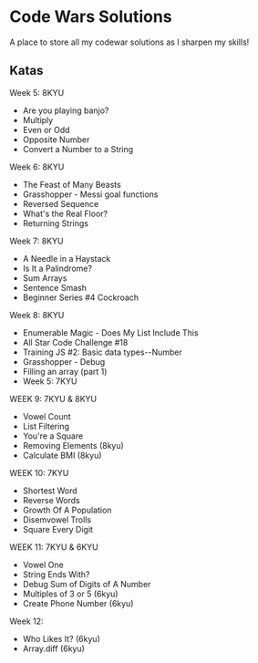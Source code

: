 # Code Wars Solutions

A place to store all my codewar solutions as I sharpen my skills!

## Katas

Week 5: 8KYU

- Are you playing banjo?
- Multiply
- Even or Odd
- Opposite Number
- Convert a Number to a String

Week 6:  8KYU

- The Feast of Many Beasts
- Grasshopper -  Messi goal functions
- Reversed Sequence
- What's the Real Floor?
- Returning Strings


Week 7:  8KYU

- A Needle in a Haystack
- Is It a Palindrome?
- Sum Arrays
- Sentence Smash
- Beginner Series #4 Cockroach

Week 8: 8KYU

- Enumerable Magic - Does My List Include This
- All Star Code Challenge #18
- Training JS #2: Basic data types--Number
- Grasshopper - Debug
- Filling an array (part 1)
- Week 5: 7KYU

WEEK 9: 7KYU & 8KYU
- Vowel Count
- List Filtering
- You're a Square
- Removing Elements (8kyu)
- Calculate BMI (8kyu)


WEEK 10: 7KYU
- Shortest Word
- Reverse Words
- Growth Of A Population
- Disemvowel Trolls
- Square Every Digit

WEEK 11: 7KYU & 6KYU
- Vowel One
- String Ends With?
- Debug Sum of Digits of A Number
- Multiples of 3 or 5 (6kyu)
- Create Phone Number (6kyu)

Week 12:
- Who Likes It? (6kyu)
- Array.diff (6kyu)